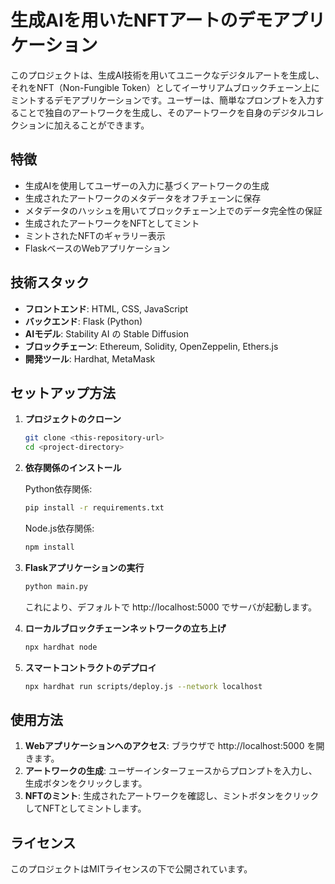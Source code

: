 # 生成AIを用いたNFTアートのデモアプリケーション

このプロジェクトは、生成AI技術を用いてユニークなデジタルアートを生成し、それをNFT（Non-Fungible Token）としてイーサリアムブロックチェーン上にミントするデモアプリケーションです。ユーザーは、簡単なプロンプトを入力することで独自のアートワークを生成し、そのアートワークを自身のデジタルコレクションに加えることができます。

## 特徴

- 生成AIを使用してユーザーの入力に基づくアートワークの生成
- 生成されたアートワークのメタデータをオフチェーンに保存
- メタデータのハッシュを用いてブロックチェーン上でのデータ完全性の保証
- 生成されたアートワークをNFTとしてミント
- ミントされたNFTのギャラリー表示
- FlaskベースのWebアプリケーション

## 技術スタック

- **フロントエンド**: HTML, CSS, JavaScript
- **バックエンド**: Flask (Python)
- **AIモデル**: Stability AI の Stable Diffusion
- **ブロックチェーン**: Ethereum, Solidity, OpenZeppelin, Ethers.js
- **開発ツール**: Hardhat, MetaMask

## セットアップ方法

1. **プロジェクトのクローン**

    ```bash
    git clone <this-repository-url>
    cd <project-directory>
    ```

2. **依存関係のインストール**

    Python依存関係:

    ```bash
    pip install -r requirements.txt
    ```

    Node.js依存関係:

    ```bash
    npm install
    ```

3. **Flaskアプリケーションの実行**

    ```bash
    python main.py
    ```

    これにより、デフォルトで http://localhost:5000 でサーバが起動します。

4. **ローカルブロックチェーンネットワークの立ち上げ**

    ```bash
    npx hardhat node
    ```

5. **スマートコントラクトのデプロイ**

    ```bash
    npx hardhat run scripts/deploy.js --network localhost
    ```

## 使用方法

1. **Webアプリケーションへのアクセス**: ブラウザで http://localhost:5000 を開きます。
2. **アートワークの生成**: ユーザーインターフェースからプロンプトを入力し、生成ボタンをクリックします。
3. **NFTのミント**: 生成されたアートワークを確認し、ミントボタンをクリックしてNFTとしてミントします。

## ライセンス

このプロジェクトはMITライセンスの下で公開されています。
